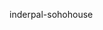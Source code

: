 inderpal-sohohouse
<!---
inderpal-sohohouse/inderpal-sohohouse is a ✨ special ✨ repository because its `README.md` (this file) appears on your GitHub profile.
You can click the Preview link to take a look at your changes.
--->
